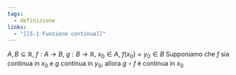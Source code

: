 ```yaml
---
tags:
  - definizione
links:
  - "[[5.1 Funzione continua]]"
---
```

$A,B \subseteq \mathbb{R}$, $f:A\to{B}$, $g:B\to \mathbb{R}$, $x_0\in A$, $f(x_0) = y_0 \in B$
Supponiamo che $f$ sia continua in $x_0$ e $g$ continua in $y_0$, allora $g\circ f$ è continua in $x_0$
